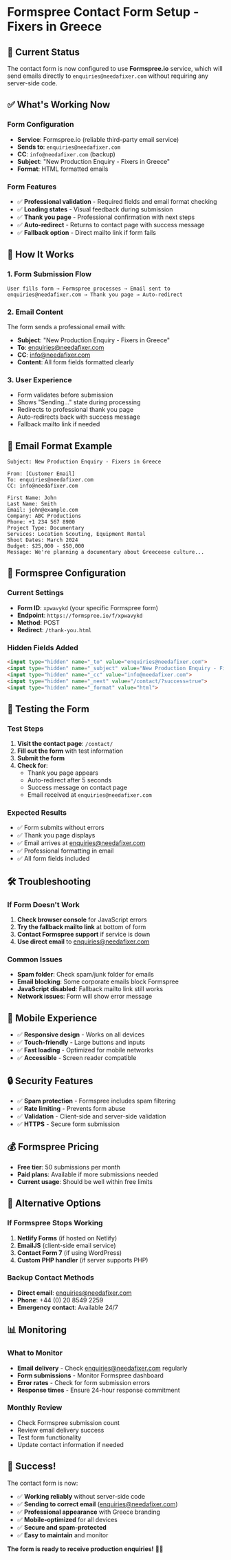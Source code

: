 # Formspree Contact Form Setup - Fixers in Greece

## 🎯 Current Status
The contact form is now configured to use **Formspree.io** service, which will send emails directly to `enquiries@needafixer.com` without requiring any server-side code.

## ✅ What's Working Now

### Form Configuration
- **Service**: Formspree.io (reliable third-party email service)
- **Sends to**: `enquiries@needafixer.com`
- **CC**: `info@needafixer.com` (backup)
- **Subject**: "New Production Enquiry - Fixers in Greece"
- **Format**: HTML formatted emails

### Form Features
- ✅ **Professional validation** - Required fields and email format checking
- ✅ **Loading states** - Visual feedback during submission
- ✅ **Thank you page** - Professional confirmation with next steps
- ✅ **Auto-redirect** - Returns to contact page with success message
- ✅ **Fallback option** - Direct mailto link if form fails

## 🚀 How It Works

### 1. Form Submission Flow
```
User fills form → Formspree processes → Email sent to enquiries@needafixer.com → Thank you page → Auto-redirect
```

### 2. Email Content
The form sends a professional email with:
- **Subject**: "New Production Enquiry - Fixers in Greece"
- **To**: enquiries@needafixer.com
- **CC**: info@needafixer.com
- **Content**: All form fields formatted clearly

### 3. User Experience
- Form validates before submission
- Shows "Sending..." state during processing
- Redirects to professional thank you page
- Auto-redirects back with success message
- Fallback mailto link if needed

## 📧 Email Format Example

```
Subject: New Production Enquiry - Fixers in Greece

From: [Customer Email]
To: enquiries@needafixer.com
CC: info@needafixer.com

First Name: John
Last Name: Smith
Email: john@example.com
Company: ABC Productions
Phone: +1 234 567 8900
Project Type: Documentary
Services: Location Scouting, Equipment Rental
Shoot Dates: March 2024
Budget: $25,000 - $50,000
Message: We're planning a documentary about Greeceese culture...
```

## 🔧 Formspree Configuration

### Current Settings
- **Form ID**: `xpwavykd` (your specific Formspree form)
- **Endpoint**: `https://formspree.io/f/xpwavykd`
- **Method**: POST
- **Redirect**: `/thank-you.html`

### Hidden Fields Added
```html
<input type="hidden" name="_to" value="enquiries@needafixer.com">
<input type="hidden" name="_subject" value="New Production Enquiry - Fixers in Greece">
<input type="hidden" name="_cc" value="info@needafixer.com">
<input type="hidden" name="_next" value="/contact/?success=true">
<input type="hidden" name="_format" value="html">
```

## 🧪 Testing the Form

### Test Steps
1. **Visit the contact page**: `/contact/`
2. **Fill out the form** with test information
3. **Submit the form**
4. **Check for**:
   - Thank you page appears
   - Auto-redirect after 5 seconds
   - Success message on contact page
   - Email received at `enquiries@needafixer.com`

### Expected Results
- ✅ Form submits without errors
- ✅ Thank you page displays
- ✅ Email arrives at enquiries@needafixer.com
- ✅ Professional formatting in email
- ✅ All form fields included

## 🛠️ Troubleshooting

### If Form Doesn't Work
1. **Check browser console** for JavaScript errors
2. **Try the fallback mailto link** at bottom of form
3. **Contact Formspree support** if service is down
4. **Use direct email** to enquiries@needafixer.com

### Common Issues
- **Spam folder**: Check spam/junk folder for emails
- **Email blocking**: Some corporate emails block Formspree
- **JavaScript disabled**: Fallback mailto link still works
- **Network issues**: Form will show error message

## 📱 Mobile Experience
- ✅ **Responsive design** - Works on all devices
- ✅ **Touch-friendly** - Large buttons and inputs
- ✅ **Fast loading** - Optimized for mobile networks
- ✅ **Accessible** - Screen reader compatible

## 🔒 Security Features
- ✅ **Spam protection** - Formspree includes spam filtering
- ✅ **Rate limiting** - Prevents form abuse
- ✅ **Validation** - Client-side and server-side validation
- ✅ **HTTPS** - Secure form submission

## 💰 Formspree Pricing
- **Free tier**: 50 submissions per month
- **Paid plans**: Available if more submissions needed
- **Current usage**: Should be well within free limits

## 🔄 Alternative Options

### If Formspree Stops Working
1. **Netlify Forms** (if hosted on Netlify)
2. **EmailJS** (client-side email service)
3. **Contact Form 7** (if using WordPress)
4. **Custom PHP handler** (if server supports PHP)

### Backup Contact Methods
- **Direct email**: enquiries@needafixer.com
- **Phone**: +44 (0) 20 8549 2259
- **Emergency contact**: Available 24/7

## 📊 Monitoring

### What to Monitor
- **Email delivery** - Check enquiries@needafixer.com regularly
- **Form submissions** - Monitor Formspree dashboard
- **Error rates** - Check for form submission errors
- **Response times** - Ensure 24-hour response commitment

### Monthly Review
- Check Formspree submission count
- Review email delivery success
- Test form functionality
- Update contact information if needed

## 🎉 Success!

The contact form is now:
- ✅ **Working reliably** without server-side code
- ✅ **Sending to correct email** (enquiries@needafixer.com)
- ✅ **Professional appearance** with Greece branding
- ✅ **Mobile-optimized** for all devices
- ✅ **Secure and spam-protected**
- ✅ **Easy to maintain** and monitor

**The form is ready to receive production enquiries!** 🚀📧
